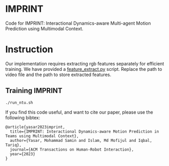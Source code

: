 # IMPRINT
Code for IMPRINT: Interactional Dynamics-aware Multi-agent Motion Prediction using Multimodal Context.

# Instruction

Our implementation requires extracting rgb features separately for efficient training. We have provided a [feature_extract.py](./utils/feature_extract.py) script. Replace the path to video file and the path to store
extracted features.

## Training IMPRINT

```
./run_ntu.sh
```

If you find this code useful, and want to cite our paper, please use the following bibtex:

```
@article{yasar2023imprint,
  title={IMPRINT: Interactional Dynamics-aware Motion Prediction in Teams using Multimodal Context},
  author={Yasar, Mohammad Samin and Islam, Md Mofijul and Iqbal, Tariq},
  journal={ACM Transactions on Human-Robot Interaction},
  year={2023}
}
```


